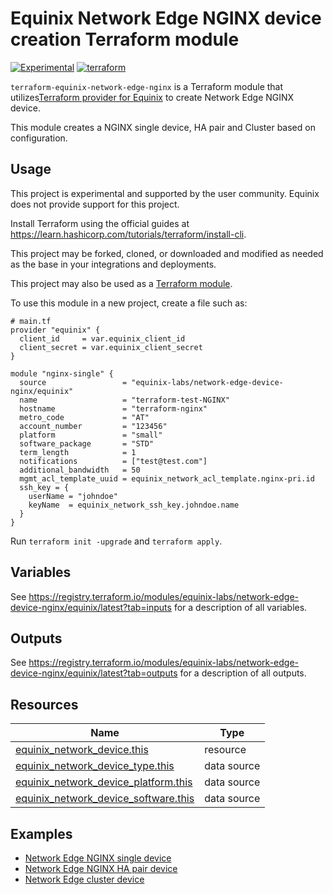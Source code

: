 # Equinix Network Edge NGINX device creation Terraform module

[![Experimental](https://img.shields.io/badge/Stability-Experimental-red.svg)](https://github.com/equinix-labs/standards#about-uniform-standards)
[![terraform](https://github.com/equinix-labs/terraform-equinix-template/actions/workflows/integration.yaml/badge.svg)](https://github.com/equinix-labs/terraform-equinix-template/actions/workflows/integration.yaml)

`terraform-equinix-network-edge-nginx` is a Terraform module that
utilizes[Terraform provider for Equinix][equinix_terraform_provider_url] to
create Network Edge NGINX device.

This module creates a NGINX single device, HA pair and Cluster based on configuration.

## Usage

This project is experimental and supported by the user
community. Equinix does not provide support for this project.

Install Terraform using the official guides at <https://learn.hashicorp.com/tutorials/terraform/install-cli>.

This project may be forked, cloned, or downloaded and
modified as needed as the base in your integrations and deployments.

This project may also be used as a [Terraform module](https://learn.hashicorp.com/collections/terraform/modules).

To use this module in a new project, create a file such as:

```hcl
# main.tf
provider "equinix" {
  client_id     = var.equinix_client_id
  client_secret = var.equinix_client_secret
}

module "nginx-single" {
  source                 = "equinix-labs/network-edge-device-nginx/equinix"
  name                   = "terraform-test-NGINX"
  hostname               = "terraform-nginx"
  metro_code             = "AT"
  account_number         = "123456"
  platform               = "small"
  software_package       = "STD"
  term_length            = 1
  notifications          = ["test@test.com"]
  additional_bandwidth   = 50
  mgmt_acl_template_uuid = equinix_network_acl_template.nginx-pri.id
  ssh_key = {
    userName = "johndoe"
    keyName  = equinix_network_ssh_key.johndoe.name
  }
}

```

Run `terraform init -upgrade` and `terraform apply`.

## Variables

See <https://registry.terraform.io/modules/equinix-labs/network-edge-device-nginx/equinix/latest?tab=inputs>
for a description of all variables.

## Outputs

See <https://registry.terraform.io/modules/equinix-labs/network-edge-device-nginx/equinix/latest?tab=outputs>
for a description of all outputs.

## Resources

| Name | Type |
|------|------|
| [equinix_network_device.this][equinix_network_device_data_source_url] | resource |
| [equinix_network_device_type.this][equinix_network_device_type_data_source_url] | data source |
| [equinix_network_device_platform.this][equinix_network_device_platform_data_source_url] | data source |
| [equinix_network_device_software.this][equinix_network_device_software_data_source_url] | data source |

## Examples

<!-- TEMPLATE: The following block has been generated by terraform-docs util: https://github.com/terraform-docs/terraform-docs -->
<!-- BEGIN_TF_DOCS -->

- [Network Edge NGINX single device](https://registry.terraform.io/modules/equinix-labs/network-edge-device-nginx/equinix/latest/examples/nginx-single/)
- [Network Edge NGINX HA pair device](https://registry.terraform.io/modules/equinix-labs/network-edge-device-nginx/equinix/latest/examples/nginx-ha/)
- [Network Edge cluster device](https://registry.terraform.io/modules/equinix-labs/network-edge-device-nginx/equinix/latest/examples/nginx-cluster/)

<!-- END_TF_DOCS -->

[equinix_network_device_data_source_url]: (https://registry.terraform.io/providersequinix/equinix/latest/docs/resources/equinix_network_device)
[equinix_network_device_type_data_source_url]: (https://registry.terraform.io/providers/equinix/equinix/latest/docs/data-sources/equinix_network_device_type)
[equinix_network_device_platform_data_source_url]: (https://registry.terraform.io/providers/equinix/equinix/latest/docs/data-sources/equinix_network_device_platform)
[equinix_network_device_software_data_source_url]: (https://registry.terraform.io/providers/equinix/equinix/latest/docs/data-sources/equinix_network_device_software)
[equinix_terraform_provider_url]: (https://registry.terraform.io/providers/equinix/equinix/latest)
